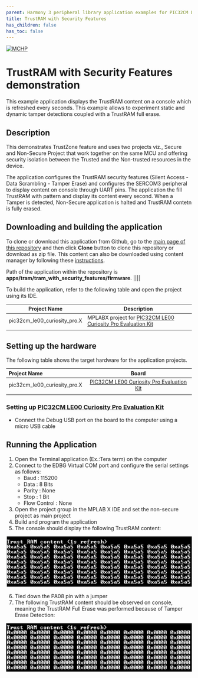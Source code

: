 ```yaml
---
parent: Harmony 3 peripheral library application examples for PIC32CM LE00/LS00/LS60 family
title: TrustRAM with Security Features 
has_children: false
has_toc: false
---
```


[![MCHP](https://www.microchip.com/ResourcePackages/Microchip/assets/dist/images/logo.png)](https://www.microchip.com)

# TrustRAM with Security Features demonstration

This example application displays the TrustRAM content on a console which is refreshed every seconds. This example allows to experiment static and dynamic tamper detections coupled with a TrustRAM full erase.

## Description

This demonstrates TrustZone feature and uses two projects viz., Secure and Non-Secure Project that work together on the same
MCU and offering security isolation between the Trusted and the Non-trusted resources in the device.

The application configures the TrustRAM security features (Silent Access - Data Scrambling - Tamper Erase) and configures the SERCOM3 peripheral to display content on console through UART pins. The application the fill TrustRAM with pattern and display its content every second. When a Tamper is detected, Non-Secure application is halted and TrustRAM contetn is fully erased.

## Downloading and building the application

To clone or download this application from Github, go to the [main page of this repository](https://github.com/Microchip-MPLAB-Harmony/csp_apps_pic32cm_le_ls) and then click **Clone** button to clone this repository or download as zip file.
This content can also be downloaded using content manager by following these [instructions](https://github.com/Microchip-MPLAB-Harmony/contentmanager/wiki).

Path of the application within the repository is **apps/tram/tram_with_security_features/firmware**.
||||

To build the application, refer to the following table and open the project using its IDE.

| Project Name      | Description                                    |
| ----------------- | ---------------------------------------------- |
| pic32cm_le00_curiosity_pro.X | MPLABX project for [PIC32CM LE00 Curiosity Pro Evaluation Kit]() |
|||

## Setting up the hardware

The following table shows the target hardware for the application projects.

| Project Name| Board|
|:---------|:---------:|
| pic32cm_le00_curiosity_pro.X | [PIC32CM LE00 Curiosity Pro Evaluation Kit]()
|||

### Setting up [PIC32CM LE00 Curiosity Pro Evaluation Kit]()

- Connect the Debug USB port on the board to the computer using a micro USB cable

## Running the Application

1. Open the Terminal application (Ex.:Tera term) on the computer
2. Connect to the EDBG Virtual COM port and configure the serial settings as follows:
    - Baud : 115200
    - Data : 8 Bits
    - Parity : None
    - Stop : 1 Bit
    - Flow Control : None
3. Open the project group in the MPLAB X IDE and set the non-secure project as main project
4. Build and program the application
5. The console should display the following TrustRAM content:

![output](images/output_tram_filled.png)

6. Tied down the PA08 pin with a jumper
7. The following TrustRAM content should be observed on console, meaning the TrustRAM Full Erase was performed because of Tamper Erase Detection:

![output](images/output_tram_erased.png)